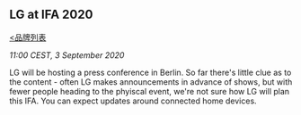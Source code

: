 ## LG at IFA 2020
[<品牌列表](https://github.com/Jeremiah-Y/IFA2020/blob/master/IFA%202020%20%E6%8A%A5%E9%81%93%E8%AE%A1%E5%88%92/4%20IFA%202020%20%E5%93%81%E7%89%8C%E5%88%97%E8%A1%A8.md)

_11:00 CEST, 3 September 2020_

LG will be hosting a press conference in Berlin. So far there's little clue as to the content - often LG makes announcements in advance of shows, but with fewer people heading to the phyiscal event, we're not sure how LG will plan this IFA. You can expect updates around connected home devices.